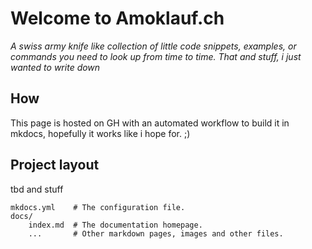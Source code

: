 # Welcome to Amoklauf.ch

*A swiss army knife like collection of little code snippets, examples, or commands you need to look up from time to time. That and stuff, i just wanted to write down*


## How

This page is hosted on GH with an automated workflow to build it in mkdocs, hopefully it works like i hope for. ;)

## Project layout

tbd and stuff

    mkdocs.yml    # The configuration file.
    docs/
        index.md  # The documentation homepage.
        ...       # Other markdown pages, images and other files.
